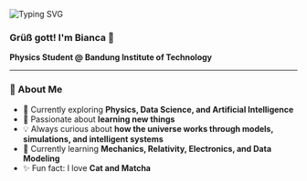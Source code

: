 ![Typing SVG](https://readme-typing-svg.demolab.com?font=Fira+Code&pause=1000&color=FF7F11&width=435&lines=👩‍💻+Data+Science;⚛️+Physics+Student;🎨+Illustration)
### Grüß gott! I'm Bianca 👋
**Physics Student @ Bandung Institute of Technology**

---

### 🚀 About Me  
- 🔭 Currently exploring **Physics, Data Science, and Artificial Intelligence**
- 🎯 Passionate about **learning new things**
- 💡 Always curious about **how the universe works through models, simulations, and intelligent systems**
- 🌱 Currently learning **Mechanics, Relativity, Electronics, and Data Modeling**
- ✨ Fun fact: I love **Cat and Matcha**
